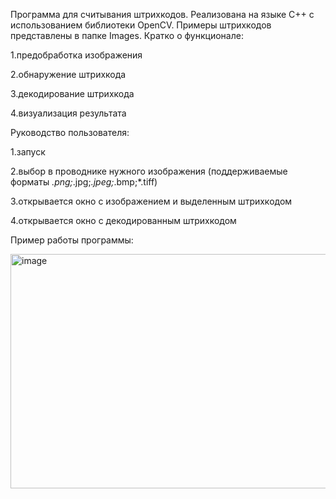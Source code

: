 Программа для считывания штрихкодов.
Реализована на языке C++ с использованием библиотеки OpenCV.
Примеры штрихкодов представлены в папке Images.
Кратко о функционале:

  1.предобработка изображения
  
  2.обнаружение штрихкода
  
  3.декодирование штрихкода
  
  4.визуализация результата

Руководство пользователя:

1.запуск

2.выбор в проводнике нужного изображения (поддерживаемые форматы *.png;*.jpg;*.jpeg;*.bmp;*.tiff)

3.открывается окно с изображением и выделенным штрихкодом

4.открывается окно с декодированным штрихкодом

Пример работы программы:

<img width="549" height="375" alt="image" src="https://github.com/user-attachments/assets/360762d9-c733-4dcb-9e1f-8ed147d4c563" />
